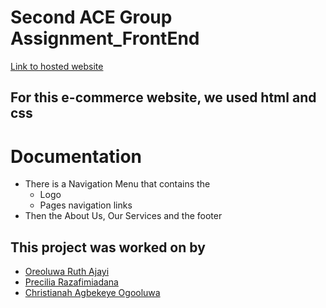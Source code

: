# Second ACE Group Assignment_FrontEnd
[Link to hosted website](https://tech4dev-fellows-24-ace-group-front-end.github.io/E-commerce-website-with-html-and-css/)

## For this e-commerce website, we used html and css

# Documentation
+ There is a Navigation Menu that contains the
   - Logo
   - Pages navigation links
+ Then the About Us, Our Services and the footer 

## This project was worked on by 
- [Oreoluwa Ruth Ajayi](https://github.com/oreoluwa212)
- [Precilia Razafimiadana](https://github.com/Lilia2022)
- [Christianah Agbekeye Ogooluwa](https://github.com/ChrisChris501)
